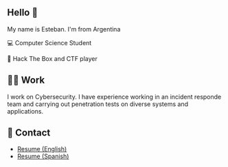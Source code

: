 ## Hello 👋

My name is Esteban. I'm from Argentina

<p>💻 Computer Science Student</p>
<p>👾 Hack The Box and CTF player</p>

## 👨‍💻 Work

<p>I work on Cybersecurity. I have experience working in an incident responde team and carrying out penetration tests on diverse systems and applications.</p>







## 💬 Contact
* [Resume (English)](https://estebanramos.github.io/my-resume/)
* [Resume (Spanish)](https://estebanramos.github.io/mi-curriculum/)


<!--
**estebanramos/estebanramos** is a ✨ _special_ ✨ repository because its `README.md` (this file) appears on your GitHub profile.

Here are some ideas to get you started:

- 🔭 I’m currently working on ...
- 🌱 I’m currently learning ...
- 👯 I’m looking to collaborate on ...
- 🤔 I’m looking for help with ...
- 💬 Ask me about ...
- 📫 How to reach me: ...
- 😄 Pronouns: ...
- ⚡ Fun fact: ...
-->
